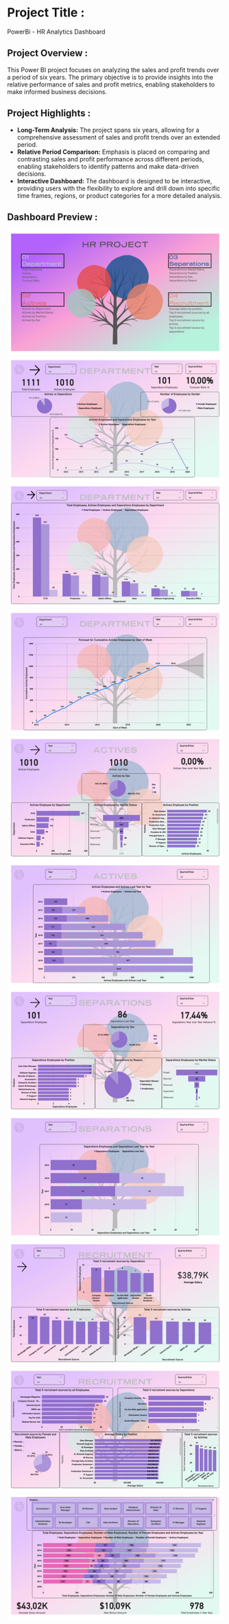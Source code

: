 # Project Title :

PowerBi - HR Analytics Dashboard

## Project Overview :
This Power BI project focuses on analyzing the sales and profit trends over a period of six years. 
The primary objective is to provide insights into the relative performance of sales and profit metrics, enabling stakeholders to make informed business decisions.

## Project Highlights :
- **Long-Term Analysis:** The project spans six years, allowing for a comprehensive assessment of sales and profit trends over an extended period.
- **Relative Period Comparison:** Emphasis is placed on comparing and contrasting sales and profit performance across different periods, enabling stakeholders to identify patterns and make data-driven decisions.
- **Interactive Dashboard:** The dashboard is designed to be interactive, providing users with the flexibility to explore and drill down into specific time frames, regions, or product categories for a more detailed analysis.

## Dashboard Preview :

<img src="Images/HR Dashboard-1.png">
<img src="Images/HR Dashboard-2.png">
<img src="Images/HR Dashboard-3.png">
<img src="Images/HR Dashboard-4.png">
<img src="Images/HR Dashboard-5.png">
<img src="Images/HR Dashboard-6.png">
<img src="Images/HR Dashboard-7.png">
<img src="Images/HR Dashboard-8.png">
<img src="Images/HR Dashboard-9.png">
<img src="Images/HR Dashboard-10.png">
<img src="Images/HR Dashboard-11.png">
